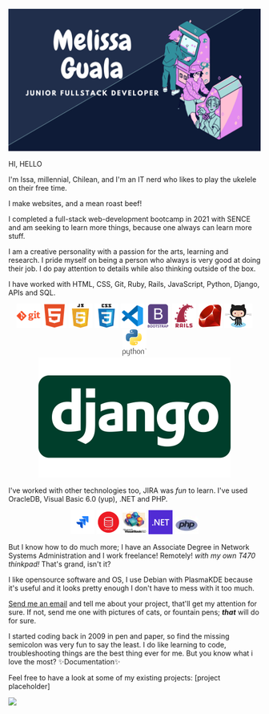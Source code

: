 ![Banner](docs/banner.png)

HI, HELLO

I'm Issa, millennial, Chilean, and I'm an IT nerd who likes to play the ukelele on their free time.

I make websites, and a mean roast beef!

I completed a full-stack web-development bootcamp in 2021 with SENCE and am seeking to learn more things, because one always can learn more stuff.

I am a creative personality with a passion for the arts, learning and research. I pride myself on being a person who always is very good at doing their job. I do pay attention to details while also thinking outside of the box.

I have worked with HTML, CSS, Git, Ruby, Rails, JavaScript, Python, Django, APIs and SQL.

<p align="center">
    <img src="docs/git.png" alt="GIT">
    <img src="docs/html.png" alt="HTML">
    <img src="docs/javascript.png" alt="JAVASCRIPT">
    <img src="docs/css.png" alt="CSS">
    <img src="docs/vs.png" alt="VS CODE">
    <img src="docs/bootstrap.png" alt="BOOTSTRAP">
    <img src="docs/rails.png" alt="RAILS">
    <img src="docs/ruby.png" alt="RUBY">
    <img src="docs/github.png" alt="GITHUB OCTOCAT">
    <img src="docs/python.png" alt="PYTHON"> <br>
    <img src="docs/django.png" alt="DJANGO">
</p>

</p>

I've worked with other technologies too, JIRA was *fun* to learn. I've used OracleDB, Visual Basic 6.0 (yup), .NET and PHP.

<p align="center">
    <img src="docs/jira.png" alt="JIRA">
    <img src="docs/oracle.png" alt="OracleDB">
    <img src="docs/vb6.png" alt="Visual Basic 6.0">
    <img src="docs/dotNET.png" alt=".NET">
    <img src="docs/php.jpg" alt="PHP">
</p>    

But I know how to do much more; I have an Associate Degree in Network Systems Administration and I work freelance! Remotely! *with my own T470 thinkpad!* That's grand, isn't it?

I like opensource software and OS, I use Debian with PlasmaKDE because it's useful and it looks pretty enough I don't have to mess with it too much.

[Send me an email](mailto:mgualaa@gmail.com) and tell me about your project, that'll get my attention for sure.
If not, send me one with pictures of cats, or fountain pens; ***that*** will do for sure.

I started coding back in 2009 in pen and paper, so find the missing semicolon was very fun to say the least. I do like learning to code, troubleshooting things are the best thing ever for me. But you know what i love the most? ✨Documentation✨

Feel free to have a look at some of my existing projects:
[project placeholder] 

![](https://komarev.com/ghpvc/?username=mguala)

```sh

```

<!--
To display project linked images in a one row, two column format, generate a table at:
https://tableconvert.com/
